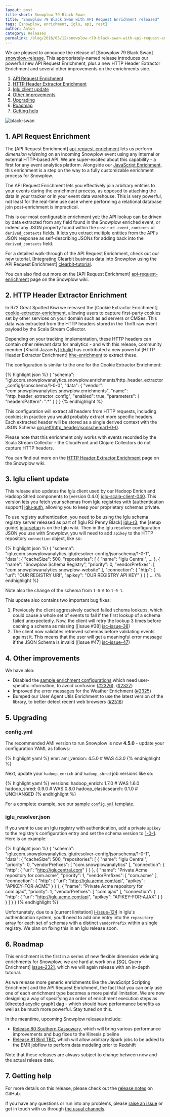 ```yaml
---
layout: post
title-short: Snowplow 79 Black Swan
title: "Snowplow 79 Black Swan with API Request Enrichment released"
tags: [snowplow, enrichment, iglu, api, rest]
author: Anton
category: Releases
permalink: /blog/2016/05/12/snowplow-r79-black-swan-with-api-request-enrichment-released/
---
```


We are pleased to announce the release of [Snowplow 79 Black Swan] [snowplow-release]. This appropriately-named release introduces our powerful new API Request Enrichment, plus a new HTTP Header Extractor Enrichment and several other improvements on the enrichments side.

1. [API Request Enrichment](#api-request-enrichment)
2. [HTTP Header Extractor Enrichment](#http-header-extractor-enrichment)
3. [Iglu client update](#iglu-client)
4. [Other improvements](#other)
5. [Upgrading](#upgrading)
6. [Roadmap](#roadmap)
7. [Getting help](#help)

![black-swan][black-swan]

<!--more-->

<h2 id="api-request-enrichment">1. API Request Enrichment</h2>

The [API Request Enrichment] [api-request-enrichment] lets us perform _dimension widening_ on an incoming Snowplow event using any internal or external HTTP-based API. We are super-excited about this capability - a first for any event analytics platform. Alongside our [JavaScript Enrichment][js-enrichment], this enrichment is a step on the way to a fully customizable enrichment process for Snowplow.

The API Request Enrichment lets you effectively join arbitrary entities to your events during the enrichment process, as opposed to attaching the data in your tracker or in your event data warehouse. This is very powerful, not least for the real-time use case where performing a relational database join post-enrichment is impractical.

This is our most configurable enrichment yet: the API lookup can be driven by data extracted from any field found in the Snowplow enriched event, or indeed any JSON property found within the `unstruct_event`, `contexts` or `derived_contexts` fields. It lets you extract multiple entities from the API's JSON response as self-describing JSONs for adding back into the `derived_contexts` field.

For a detailed walk-through of the API Request Enrichment, check out our new tutorial, [Integrating Clearbit business data into Snowplow using the API Request Enrichment] [clearbit-tutorial].

You can also find out more on the [API Request Enrichment] [api-request-enrichment] page on the Snowplow wiki.

<h2 id="http-header-extractor-enrichment">2. HTTP Header Extractor Enrichment</h2>

In R72 Great Spotted Kiwi we released the [Cookie Extractor Enrichment] [cookie-extractor-enrichment], allowing users to capture first-party cookies set by other services on your domain such as ad servers or CMSes. This data was extracted from the HTTP headers stored in the Thrift raw event payload by the Scala Stream Collector.

Depending on your tracking implementation, these HTTP headers can contain other relevant data for analytics - and with this release, community member [Khalid Jazaerly] [khalid] has contributed a new powerful [HTTP Header Extractor Enrichment] [hhe-enrichment] to extract these.

The configuration is similar to the one for the Cookie Extractor Enrichment:

{% highlight json %}
{
  "schema": "iglu:com.snowplowanalytics.snowplow.enrichments/http_header_extractor_config/jsonschema/1-0-0",
  "data": {
    "vendor": "com.snowplowanalytics.snowplow.enrichments",
    "name": "http_header_extractor_config",
    "enabled": true,
    "parameters": {
      "headersPattern": ".*"
    }
  }
}
{% endhighlight %}

This configuration will extract all headers from HTTP requests, including cookies; in practice you would probably extract more specific headers. Each extracted header will be stored as a single derived context with the JSON Schema [org.ietf/http_header/jsonschema/1-0-0][header-schema].

Please note that this enrichment only works with events recorded by the Scala Stream Collector - the CloudFront and Clojure Collectors do not capture HTTP headers.

You can find out more on the [HTTP Header Extractor Enrichment][hhe-enrichment] page on the Snowplow wiki.

<h2 id="iglu-client">3. Iglu client update</h2>

This release also updates the Iglu client used by our Hadoop Enrich and Hadoop Shred components to [version 0.4.0] [iglu-scala-client-040]. This version lets you fetch your schemas from Iglu registries with [authentication support] [iglu-auth], allowing you to keep your proprietary schemas private.

To use registry authentication, you need to be using the Iglu schema registry server released as part of [Iglu R3 Penny Black] [iglu-r3]; the [setup guide] [iglu-setup] is on the Iglu wiki. Then in the Iglu resolver configuration JSON you use with Snowplow, you will need to add `apikey` to the HTTP repository `connection` object, like so:

{% highlight json %}
{
  "schema": "iglu:com.snowplowanalytics.iglu/resolver-config/jsonschema/1-0-1",
  "data": {
    "cacheSize": 500,
    "repositories": [
      {
        "name": "Iglu Central",
        ...
      },
      {
        "name": "Snowplow Schema Registry",
        "priority": 0,
        "vendorPrefixes": [
          "com.snowplowanalytics.snowplow-website"
        ],
        "connection": {
          "http": {
            "uri": "OUR REGISTRY URI",
            "apikey": "OUR REGISTRY API KEY"
          }
        }
      }
      ...
{% endhighlight %}

Note also the change of the schema from `1-0-0` to `1-0-1`.

This update also contains two important bug fixes:

1. Previously the client aggressively cached failed schema lookups, which could cause a whole set of events to fail if the first lookup of a schema failed unexpectedly. Now, the client will retry the lookup 3 times before caching a schema as missing ([issue #38] [isc-issue-38])
2. The client now validates retrieved schemas before validating events against it. This means that the user will get a meaningful error message if the JSON Schema is invalid ([issue #47] [isc-issue-47])

<h2 id="other">4. Other improvements</h2>

We have also:

* Disabled the [sample enrichment configurations][enrichment-configs] which need user-specific information, to avoid confusion ([#2326][issue-2326]), ([#2327][issue-2327])
* Improved the error messages for the Weather Enrichment ([#2325][issue-2325])
* Bumped our User Agent Utils Enrichment to use the latest version of the library, to better detect recent web browsers ([#2516][issue-2516])

<h2 id="upgrading">5. Upgrading</h2>

<h3>config.yml</h3>

The recommended AMI version to run Snowplow is now **4.5.0** - update your configuration YAML as follows:

{% highlight yaml %}
emr:
  ami_version: 4.5.0 # WAS 4.3.0
{% endhighlight %}

Next, update your `hadoop_enrich` and `hadoop_shred` job versions like so:

{% highlight yaml %}
versions:
  hadoop_enrich: 1.7.0        # WAS 1.6.0
  hadoop_shred: 0.9.0         # WAS 0.8.0
  hadoop_elasticsearch: 0.1.0 # UNCHANGED
{% endhighlight %}

For a complete example, see our [sample `config.yml` template][emretlrunner-config-yml].

<h3>iglu_resolver.json</h3>

If you want to use an Iglu registry with authentication, add a private `apikey` to the registry's configuration entry and set the schema version to [1-0-1][resolver-conf-101]. Here is an example:

{% highlight json %}
{
  "schema": "iglu:com.snowplowanalytics.iglu/resolver-config/jsonschema/1-0-1",
  "data": {
    "cacheSize": 500,
    "repositories": [
      {
        "name": "Iglu Central",
        "priority": 0,
        "vendorPrefixes": [ "com.snowplowanalytics" ],
        "connection": {
          "http": {
            "uri": "http://iglucentral.com"
          }
        }
      },
      {
        "name": "Private Acme repository for com.acme",
        "priority": 1,
        "vendorPrefixes": [ "com.acme" ],
        "connection": {
          "http": {
            "uri": "http://iglu.acme.com/api",
            "apikey": "APIKEY-FOR-ACME"
          }
        }
      },
      {
        "name": "Private Acme repository for com.ajax",
        "priority": 1,
        "vendorPrefixes": [ "com.ajax" ],
        "connection": {
          "http": {
            "uri": "http://iglu.acme.com/api",
            "apikey": "APIKEY-FOR-AJAX"
          }
        }
      }
    ]
  }
}
{% endhighlight %}

Unfortunately, due to a [current limitation] [i-issue-124] in Iglu's authentication system, you'll need to add one entry into the `repository` array for each set of schemas with a distinct `vendorPrefix` within a single registry. We plan on fixing this in an Iglu release soon.

<h2 id="roadmap">6. Roadmap</h2>

This enrichment is the first in a series of new flexible dimension widening enrichments for Snowplow; we are hard at work on a [SQL Query Enrichment] [issue-2321], which we will again release with an in-depth tutorial.

As we release more generic enrichments like the JavaScript Scripting Enrichment and the API Request Enrichment, the fact that you can only use one of each enrichment type becomes a more painful limitation. We are now designing a way of specifying an order of enrichment execution steps as [directed acyclic graph] [dag] - which should have performance benefits as well as be much more powerful. Stay tuned on this.

In the meantime, upcoming Snowplow releases include:

* [Release 80 Southern Cassowary][r80-milestone], which will bring various performance improvements and bug fixes to the Kinesis pipeline
* [Release 81 Bird TBC][r81-milestone], which will allow arbitrary Spark jobs to be added to the EMR jobflow to perform data modeling prior to Redshift

Note that these releases are always subject to change between now and the actual release date.

<h2 id="help">7. Getting help</h2>

For more details on this release, please check out the [release notes][snowplow-release] on GitHub.

If you have any questions or run into any problems, please [raise an issue][issues] or get in touch with us through [the usual channels][talk-to-us].

[black-swan]: /assets/img/blog/2016/04/black-swan.jpg

[clearbit-tutorial]: http://discourse.snowplowanalytics.com/t/integrating-clearbit-data-into-snowplow-using-the-api-request-enrichment/210

[js-enrichment]: https://github.com/snowplow/snowplow/wiki/JavaScript-script-enrichment
[cookie-extractor-enrichment]: https://github.com/snowplow/snowplow/wiki/Cookie-extractor-enrichment
[api-request-enrichment]: https://github.com/snowplow/snowplow/wiki/API-Request-enrichment
[hhe-enrichment]: https://github.com/snowplow/snowplow/wiki/HTTP-header-extractor-enrichment

[header-schema]: https://github.com/snowplow/iglu-central/blob/master/schemas/org.ietf/http_header/jsonschema/1-0-0

[jsonpath]: http://goessner.net/articles/JsonPath/
[khalid]: https://github.com/khalidjaz
[schema-guru]: https://github.com/snowplow/schema-guru

[iglu-setup]: https://github.com/snowplow/iglu/wiki/Setting-up-an-Iglu-repository
[iglu-auth]: https://github.com/snowplow/iglu/wiki/API-authentication
[iglu-scala]:  https://github.com/snowplow/iglu/wiki/Scala-repo
[resolver-conf-101]: https://github.com/snowplow/iglu-central/blob/master/schemas/com.snowplowanalytics.iglu/resolver-config/jsonschema/1-0-1
[iglu-scala-client-040]: https://github.com/snowplow/iglu-scala-client/releases/tag/0.4.0
[iglu-r3]: blog/2016/03/04/iglu-r3-penny-black-released/

[enrichment-configs]: https://github.com/snowplow/snowplow/tree/master/3-enrich/config/enrichments
[issue-2321]: https://github.com/snowplow/snowplow/issues/2321
[issue-2325]: https://github.com/snowplow/snowplow/issues/2325
[issue-2326]: https://github.com/snowplow/snowplow/issues/2326
[issue-2327]: https://github.com/snowplow/snowplow/issues/2327
[issue-2516]: https://github.com/snowplow/snowplow/issues/2516
[i-issue-124]: https://github.com/snowplow/iglu/issues/124
[isc-issue-38]: https://github.com/snowplow/iglu-scala-client/issues/38
[isc-issue-47]: https://github.com/snowplow/iglu-scala-client/issues/47

[r80-milestone]: https://github.com/snowplow/snowplow/issues?q=is%3Aopen+is%3Aissue+milestone%3A%22Release+80+[KIN]+Southern+Cassowary%22
[r81-milestone]: https://github.com/snowplow/snowplow/issues?q=is%3Aopen+is%3Aissue+milestone%3A%22Release+81+[HAD]+Bird+TBC%22
[dag]: https://en.wikipedia.org/wiki/Directed_acyclic_graph

[emretlrunner-config-yml]: https://github.com/snowplow/snowplow/blob/master/3-enrich/emr-etl-runner/config/config.yml.sample

[snowplow-release]: https://github.com/snowplow/snowplow/releases/r79-black-swan
[wiki]: https://github.com/snowplow/snowplow/wiki
[issues]: https://github.com/snowplow/snowplow/issues
[talk-to-us]: https://github.com/snowplow/snowplow/wiki/Talk-to-us
[changelog]: https://github.com/snowplow/snowplow/blob/master/CHANGELOG
